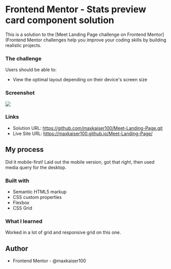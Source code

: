 # Frontend Mentor - Stats preview card component solution

This is a solution to the [Meet Landing Page  challenge on Frontend Mentor](Frontend Mentor challenges help you improve your coding skills by building realistic projects. 



### The challenge

Users should be able to:

- View the optimal layout depending on their device's screen size

### Screenshot

![](./images/mobile.png)

### Links

- Solution URL: https://github.com/maxkaiser100/Meet-Landing-Page.git
- Live Site URL: https://maxkaiser100.github.io/Meet-Landing-Page/

## My process

Did it mobile-first! Laid out the mobile version, got that right, then used media query for the desktop.

### Built with

- Semantic HTML5 markup
- CSS custom properties
- Flexbox
- CSS Grid

### What I learned

Worked in a lot of grid and responsive grid on this one.


## Author


- Frontend Mentor - @maxkaiser100



